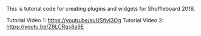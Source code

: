 This is tutorial code for creating plugins and widgets for Shuffleboard 2018.  

Tutorial Video 1: https://youtu.be/suUSfivl3Og
Tutorial Video 2: https://youtu.be/Z8LCRqs8a9E
